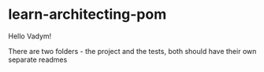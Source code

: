 # learn-architecting-pom
Hello Vadym!

There are two folders - the project and the tests, both should have their own separate readmes
